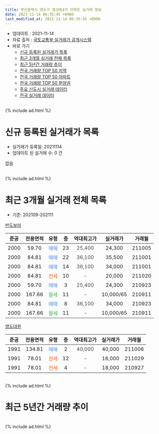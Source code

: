 ```yaml
---
title: 부산광역시 영도구 영선동4가 아파트 실거래 정보
date: 2021-11-14 06:35:45 +0900
last_modified_at: 2021-11-14 06:35:45 +0900
---
```


* 업데이트 : 2021-11-14
* 자료 출처 : [국토교통부 실거래가 공개시스템](http://rt.molit.go.kr)
* 바로 가기
    * [신규 등록된 실거래가 목록](#신규-등록된-실거래가-목록)
    * [최근 3개월 실거래 전체 목록](#최근-3개월-실거래-전체-목록)
    * [최근 5년간 거래량 추이](#최근-5년간-거래량-추이)
    * [전국 거래량 TOP 50 지역](https://inasie.github.io/apt-trade-info/최근-3개월-전국에서-가장-거래가-많이-발생한-지역)
    * [전국 거래량 TOP 50 아파트](https://inasie.github.io/apt-trade-info/최근-3개월-전국에서-가장-거래가-많이-발생한-아파트)
    * [전국 거래량 TOP 50 분양권](https://inasie.github.io/apt-trade-info/최근-3개월-전국에서-가장-거래가-많이-발생한-분양권)
    * [주요 신도시 실거래 데이터](https://inasie.github.io/apt-trade-info/주요-신도시)
    * [전국 실거래 데이터](https://inasie.github.io/apt-trade-info/전국)
<br>
{% include ad.html %}
<br>

# 신규 등록된 실거래가 목록
* 실거래가 등록일: 20211114
* 업데이트 된 실거래 수: 0 건

없음

<br>
{% include ad.html %}
<br>

# 최근 3개월 실거래 전체 목록
* 기준: 202109-202111


[반도보라](https://search.naver.com/search.naver?query=%EB%B6%80%EC%82%B0%EA%B4%91%EC%97%AD%EC%8B%9C+%EC%98%81%EB%8F%84%EA%B5%AC+%EC%98%81%EC%84%A0%EB%8F%994%EA%B0%80+%EB%B0%98%EB%8F%84%EB%B3%B4%EB%9D%BC)

|준공|전용면적|유형|층|역대최고가|실거래가|거래월|
|:---:|:---:|:---:|:---:|:---:|:---:|:---:|
|2000|59.70|<span style="color:#4285f3">매매</span>|23|<span style="color:#444444">25,400</span>|24,300|211005|
|2000|84.81|<span style="color:#4285f3">매매</span>|22|<span style="color:#444444">36,100</span>|35,500|211001|
|2000|84.81|<span style="color:#4285f3">매매</span>|14|<span style="color:#444444">36,100</span>|34,000|211001|
|2000|84.81|<span style="color:#ff5a00">전세</span>|10|<span style="color:#444444">-</span>|20,000|211020|
|2000|59.70|<span style="color:#4285f3">매매</span>|3|<span style="color:#444444">25,400</span>|24,300|210923|
|2000|167.66|<span style="color:#34a853">월세</span>|11|<span style="color:#444444">-</span>|10,000/65|210911|
|2000|84.81|<span style="color:#4285f3">매매</span>|8|<span style="color:#444444">36,100</span>|34,000|210923|
|2000|167.66|<span style="color:#34a853">월세</span>|11|<span style="color:#444444">-</span>|10,000/65|210911|

[영도대원](https://search.naver.com/search.naver?query=%EB%B6%80%EC%82%B0%EA%B4%91%EC%97%AD%EC%8B%9C+%EC%98%81%EB%8F%84%EA%B5%AC+%EC%98%81%EC%84%A0%EB%8F%994%EA%B0%80+%EC%98%81%EB%8F%84%EB%8C%80%EC%9B%90)

|준공|전용면적|유형|층|역대최고가|실거래가|거래월|
|:---:|:---:|:---:|:---:|:---:|:---:|:---:|
|1991|134.81|<span style="color:#4285f3">매매</span>|2|<span style="color:#444444">40,000</span>|40,000|211006|
|1991|78.01|<span style="color:#ff5a00">전세</span>|12|<span style="color:#444444">-</span>|16,000|211029|
|1991|78.01|<span style="color:#ff5a00">전세</span>|4|<span style="color:#444444">-</span>|18,000|210927|


<br>
{% include ad.html %}
<br>

# 최근 5년간 거래량 추이


<div style="width:100%;">
    <canvas id="deal_progress" height="200"></canvas>
</div>

<script>
new Chart(document.getElementById("deal_progress"), {
    type: 'line',
    data: {
        labels: ['201611','201612','201701','201702','201703','201704','201705','201706','201707','201708','201709','201710','201711','201712','201801','201802','201803','201804','201805','201806','201807','201808','201809','201810','201811','201812','201901','201902','201903','201904','201905','201906','201907','201908','201909','201910','201911','201912','202001','202002','202003','202004','202005','202006','202007','202008','202009','202010','202011','202012','202101','202102','202103','202104','202105','202106','202107','202108','202109','202110','202111'],
        datasets: [{
            label: '매매',
            pointRadius: 1,
            data: [16, 9, 7, 11, 14, 8, 7, 8, 12, 6, 13, 10, 15, 12, 8, 11, 8, 12, 4, 2, 3, 8, 5, 3, 3, 7, 5, 5, 7, 7, 7, 4, 8, 3, 5, 11, 12, 3, 8, 16, 11, 12, 17, 19, 12, 22, 6, 20, 37, 26, 6, 10, 7, 29, 10, 4, 7, 5, 2, 4, 0],
            borderColor: "rgba(255, 201, 14, 1)",
            backgroundColor: "rgba(255, 201, 14, 0.5)",
            fill: false,
            lineTension: 0
        },{
            label: '전월세',
            pointRadius: 1,
            data: [3, 2, 0, 0, 2, 3, 1, 2, 1, 0, 0, 1, 2, 3, 1, 2, 3, 1, 2, 2, 1, 1, 2, 2, 1, 1, 1, 3, 3, 0, 1, 2, 0, 3, 0, 3, 1, 1, 1, 2, 2, 0, 4, 1, 2, 1, 1, 1, 3, 8, 2, 4, 5, 8, 13, 1, 1, 3, 3, 2, 0],
            borderColor: "rgba(0, 141, 185, 1)",
            backgroundColor: "rgba(0, 141, 185, 0.5)",
            fill: false,
            lineTension: 0
        }
        ]
    },
    options: {
        responsive: true,
        title: {
            display: false
        },
        tooltips: {
            mode: 'index',
            intersect: false
        },
        hover: {
            mode: 'nearest',
            intersect: true
        },
        scales: {
            xAxes: [{
                display: true,
                scaleLabel: {
                    display: true,
                    labelString: '년/월'
                }
            }],
            yAxes: [{
                display: true,
                ticks: {
                    suggestedMin: 0,
                },
                scaleLabel: {
                    display: true,
                    labelString: '실거래 수'
                }
            }]
        }
    }
});

</script>


<br>
{% include ad.html %}
<br>

